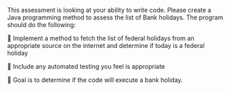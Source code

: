 This assessment is looking at your ability to write code. Please create a Java programming method to assess the list
of Bank holidays. The program should do the following:

 Implement a method to fetch the list of federal holidays from an appropriate source on the internet and
determine if today is a federal holiday

 Include any automated testing you feel is appropriate

 Goal is to determine if the code will execute a bank holiday. 
